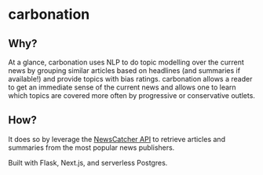 # carbonation

## Why?

At a glance, carbonation uses NLP to do topic modelling over the current news by grouping similar
articles based on headlines (and summaries if available!) and provide topics with bias ratings.
carbonation allows a reader to get an immediate sense of the current news and allows one to learn
which topics are covered more often by progressive or conservative outlets.

## How?

It does so by leverage the [NewsCatcher API](https://newscatcherapi.com/) to retrieve articles and
summaries from the most popular news publishers.

Built with Flask, Next.js, and serverless Postgres.
